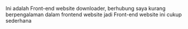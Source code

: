 Ini adalah Front-end website downloader, berhubung saya kurang berpengalaman dalam frontend website jadi Front-end website ini cukup sederhana
